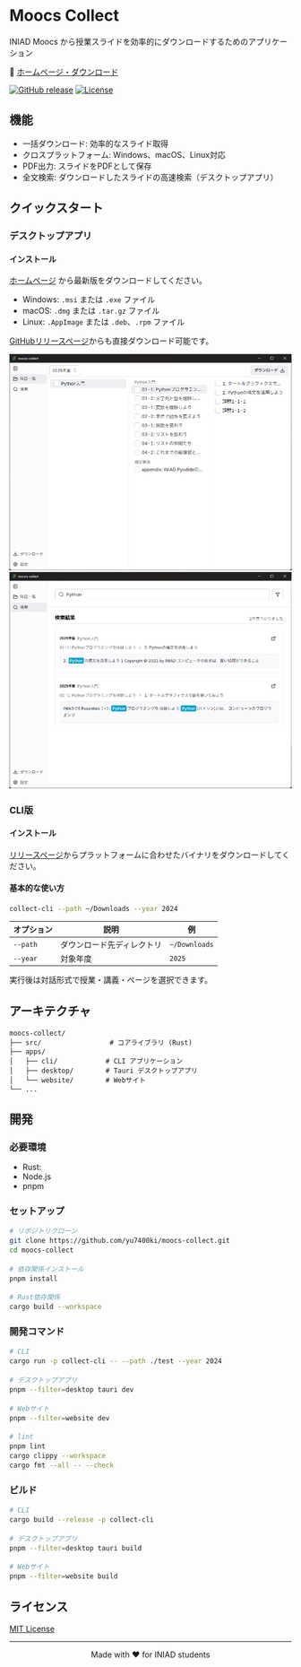 ﻿# Moocs Collect

INIAD Moocs から授業スライドを効率的にダウンロードするためのアプリケーション

🏡 [ホームページ・ダウンロード](https://yu7400ki.github.io/moocs-collect)

[![GitHub release](https://img.shields.io/github/release/yu7400ki/moocs-collect.svg)](https://github.com/yu7400ki/moocs-collect/releases)
[![License](https://img.shields.io/github/license/yu7400ki/moocs-collect.svg)](LICENSE)

## 機能

- 一括ダウンロード: 効率的なスライド取得
- クロスプラットフォーム: Windows、macOS、Linux対応
- PDF出力: スライドをPDFとして保存
- 全文検索: ダウンロードしたスライドの高速検索（デスクトップアプリ）

## クイックスタート

### デスクトップアプリ

#### インストール

[ホームページ](https://yu7400ki.github.io/moocs-collect) から最新版をダウンロードしてください。

- Windows: `.msi` または `.exe` ファイル
- macOS: `.dmg` または `.tar.gz` ファイル
- Linux: `.AppImage` または `.deb`、`.rpm` ファイル

[GitHubリリースページ](https://github.com/yu7400ki/moocs-collect/releases)からも直接ダウンロード可能です。

![Desktop App Main](assets/desktop-main.png)
![Desktop App Search](assets/desktop-search.png)

### CLI版

#### インストール

[リリースページ](https://github.com/yu7400ki/moocs-collect/releases)からプラットフォームに合わせたバイナリをダウンロードしてください。

#### 基本的な使い方

```bash
collect-cli --path ~/Downloads --year 2024
```

| オプション | 説明                     | 例                    |
|------------|--------------------------|----------------------|
| `--path`   | ダウンロード先ディレクトリ | `~/Downloads`        |
| `--year`   | 対象年度                 | `2025`               |

実行後は対話形式で授業・講義・ページを選択できます。

## アーキテクチャ

```
moocs-collect/
├── src/                 # コアライブラリ (Rust)
├── apps/
│   ├── cli/            # CLI アプリケーション
│   ├── desktop/        # Tauri デスクトップアプリ
│   └── website/        # Webサイト
└── ...
```

## 開発

### 必要環境

- Rust:
- Node.js
- pnpm

### セットアップ

```bash
# リポジトリクローン
git clone https://github.com/yu7400ki/moocs-collect.git
cd moocs-collect

# 依存関係インストール
pnpm install

# Rust依存関係
cargo build --workspace
```

### 開発コマンド

```bash
# CLI
cargo run -p collect-cli -- --path ./test --year 2024

# デスクトップアプリ
pnpm --filter=desktop tauri dev

# Webサイト
pnpm --filter=website dev

# lint
pnpm lint
cargo clippy --workspace
cargo fmt --all -- --check
```

### ビルド

```bash
# CLI
cargo build --release -p collect-cli

# デスクトップアプリ
pnpm --filter=desktop tauri build

# Webサイト
pnpm --filter=website build
```

## ライセンス

[MIT License](LICENSE)

---

<p align="center">
  Made with ❤️ for INIAD students
</p>
